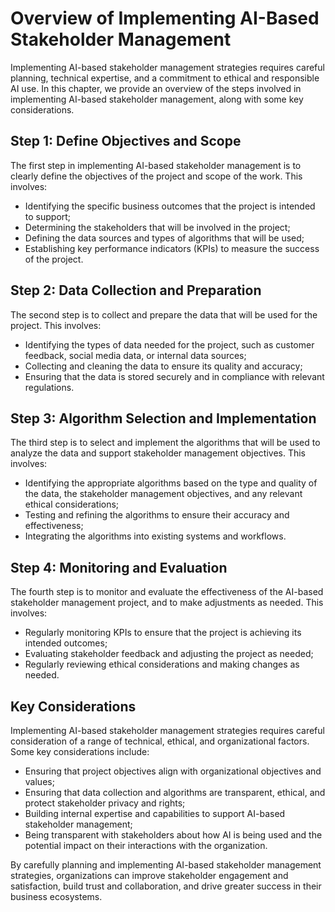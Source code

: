 Overview of Implementing AI-Based Stakeholder Management
===========================================================================================================

Implementing AI-based stakeholder management strategies requires careful planning, technical expertise, and a commitment to ethical and responsible AI use. In this chapter, we provide an overview of the steps involved in implementing AI-based stakeholder management, along with some key considerations.

Step 1: Define Objectives and Scope
-----------------------------------

The first step in implementing AI-based stakeholder management is to clearly define the objectives of the project and scope of the work. This involves:

* Identifying the specific business outcomes that the project is intended to support;
* Determining the stakeholders that will be involved in the project;
* Defining the data sources and types of algorithms that will be used;
* Establishing key performance indicators (KPIs) to measure the success of the project.

Step 2: Data Collection and Preparation
---------------------------------------

The second step is to collect and prepare the data that will be used for the project. This involves:

* Identifying the types of data needed for the project, such as customer feedback, social media data, or internal data sources;
* Collecting and cleaning the data to ensure its quality and accuracy;
* Ensuring that the data is stored securely and in compliance with relevant regulations.

Step 3: Algorithm Selection and Implementation
----------------------------------------------

The third step is to select and implement the algorithms that will be used to analyze the data and support stakeholder management objectives. This involves:

* Identifying the appropriate algorithms based on the type and quality of the data, the stakeholder management objectives, and any relevant ethical considerations;
* Testing and refining the algorithms to ensure their accuracy and effectiveness;
* Integrating the algorithms into existing systems and workflows.

Step 4: Monitoring and Evaluation
---------------------------------

The fourth step is to monitor and evaluate the effectiveness of the AI-based stakeholder management project, and to make adjustments as needed. This involves:

* Regularly monitoring KPIs to ensure that the project is achieving its intended outcomes;
* Evaluating stakeholder feedback and adjusting the project as needed;
* Regularly reviewing ethical considerations and making changes as needed.

Key Considerations
------------------

Implementing AI-based stakeholder management strategies requires careful consideration of a range of technical, ethical, and organizational factors. Some key considerations include:

* Ensuring that project objectives align with organizational objectives and values;
* Ensuring that data collection and algorithms are transparent, ethical, and protect stakeholder privacy and rights;
* Building internal expertise and capabilities to support AI-based stakeholder management;
* Being transparent with stakeholders about how AI is being used and the potential impact on their interactions with the organization.

By carefully planning and implementing AI-based stakeholder management strategies, organizations can improve stakeholder engagement and satisfaction, build trust and collaboration, and drive greater success in their business ecosystems.
